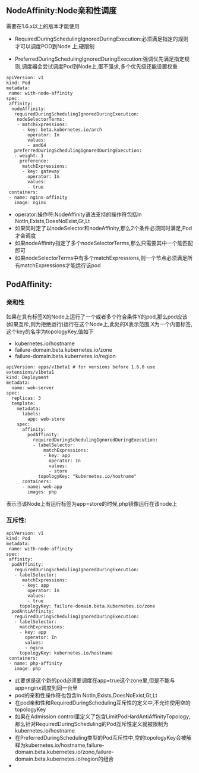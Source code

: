 ## NodeAffinity:Node亲和性调度

需要在1.6.x以上的版本才能使用

* RequiredDuringSchedulingIgnoredDuringExecution:必须满足指定的规则才可以调度POD到Node 上;硬限制

* PreferredDuringSchedulingIgnoredDuringExecution:强调优先满足指定规则,调度器会尝试调度Pod到Node上,蛋不强求,多个优先级还能设置权重

```
apiVersion: v1
kind: Pod
metadata:
 name: with-node-affinity
spec:
 affinity:
  nodeAffinity:
   requiredDuringSchedulingIgnoredDuringExecution:
    nodeSelectorTerms:
    - matchExpressions:
      - key: beta.kubernetes.io/arch
        operator: In
        values:
        - amd64
   preferredDuringSchedulingIgnoredDuringExecution:
   - weight: 1
     preference:
      matchExpressions:
      - key: gateway
        operator: In
        values:
        - true
 containers:
 - name: nginx-affinity
   image: nginx
```

* operator:操作符:NodeAffinity语法支持的操作符包括In NotIn,Exists,DoesNoExist,Gt,Lt
* 如果同时定了以nodeSelector和nodeAffinity,那么2个条件必须同时满足,Pod才会调度
* 如果nodeAffinity指定了多个nodeSelectorTerms,那么只需要其中一个能匹配即可
* 如果nodeSelectorTerms中有多个matchExpressions,则一个节点必须满足所有matchExpressions才能运行该pod

## PodAffinity:

### 亲和性

如果在具有标签X的Node上运行了一个或者多个符合条件Y的pod,那么pod应该\(如果互斥,则为拒绝运行\)运行在这个Node上,此处的X表示范围,X为一个内置标签,这个key的名字为topologyKey,值如下

* kubernetes.io/hostname
* failure-domain.beta.kubernetes.io/zone
* failure-domain.beta.kubernetes.io/region

```
apiVersion: apps/v1beta1 # for versions before 1.6.0 use extensions/v1beta1
kind: Deployment
metadata:
  name: web-server
spec:
  replicas: 3
  template:
    metadata:
      labels:
        app: web-store
    spec:
      affinity:
        podAffinity:
          requiredDuringSchedulingIgnoredDuringExecution:
          - labelSelector:
              matchExpressions:
              - key: app
                operator: In
                values:
                - store
            topologyKey: "kubernetes.io/hostname"
      containers:
      - name: web-app
        images: php
```

表示当该Node上有运行标签为app=store的时候,php镜像运行在该node上

### 互斥性:

```
apiVersion: v1
kind: Pod
metadata:
 name: with-node-affinity
spec:
 affinity:
  podAffinity:
   requiredDuringSchedulingIgnoredDuringExecution:
   - labelSelector:
      matchExpressions:
      - key: app
        operator: In
        values:
        - true
     topologyKey: failure-domain.beta.kubernetes.io/zone
  podAntiAffinity:
   requiredDuringSchedulingIgnoredDuringExecution:
   - labelSelector:
     matchExpressions:
     - key: app
       operator: In
       values:
       - nginx
     topologyKey: kubernetes.io/hostname
 containers:
 - name: php-affinity
   image: php
```

* 此要求是这个新的pod必须要调度在app=true这个zone里,但是不能与app=nginx调度到同一台里
* pod的亲和性操作符也包含In NotIn,Exists,DoesNoExist,Gt,Lt
* 在pod亲和性和RequiredDuringScheduling互斥性的定义中,不允许使用空的topologyKey
* 如果在Admission control里定义了包含LimitPodHardAntiAffinityTopology,那么针对RequiredDuringScheduling的Pod互斥性定义就被限制为kubernetes.io/hostname
* 在PreferredDuringScheduling类型的Pod互斥性中,空的topologyKey会被解释为kubernetes.io/hostname,failure-domain.beta.kubernetes.io/zono,failure-domain.beta.kubernetes.io/region的组合
* 


